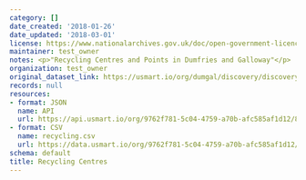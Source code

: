 ```yaml
---
category: []
date_created: '2018-01-26'
date_updated: '2018-03-01'
license: https://www.nationalarchives.gov.uk/doc/open-government-licence/version/3/
maintainer: test_owner
notes: <p>"Recycling Centres and Points in Dumfries and Galloway"</p>
organization: test_owner
original_dataset_link: https://usmart.io/org/dumgal/discovery/discovery-view-detail/a423ccc2-51e4-4a86-af72-649e3ef991c1
records: null
resources:
- format: JSON
  name: API
  url: https://api.usmart.io/org/9762f781-5c04-4759-a70b-afc585af1d12/8f961ffb-98e1-4943-b7ff-7823a0de5fbd/1/urql
- format: CSV
  name: recycling.csv
  url: https://data.usmart.io/org/9762f781-5c04-4759-a70b-afc585af1d12/resource?resourceGUID=e2ae5d65-fac4-41f1-8e86-4bdf5796195b
schema: default
title: Recycling Centres
---
```

